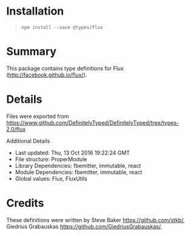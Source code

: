 # Installation
> `npm install --save @types/flux`

# Summary
This package contains type definitions for Flux (http://facebook.github.io/flux/).

# Details
Files were exported from https://www.github.com/DefinitelyTyped/DefinitelyTyped/tree/types-2.0/flux

Additional Details
 * Last updated: Thu, 13 Oct 2016 19:22:24 GMT
 * File structure: ProperModule
 * Library Dependencies: fbemitter, immutable, react
 * Module Dependencies: fbemitter, immutable, react
 * Global values: Flux, FluxUtils

# Credits
These definitions were written by Steve Baker <https://github.com/stkb/>, Giedrius Grabauskas <https://github.com/GiedriusGrabauskas/>.
